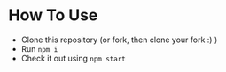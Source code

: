 # How To Use

- Clone this repository (or fork, then clone your fork :) )
- Run `npm i`
- Check it out using `npm start`



